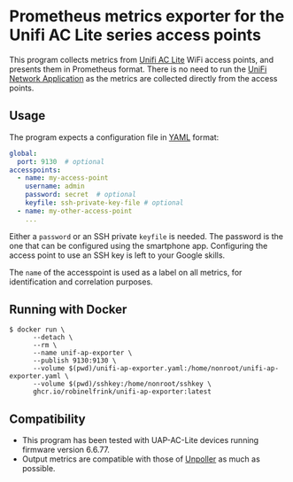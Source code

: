 # Prometheus metrics exporter for the Unifi AC Lite series access points

This program collects metrics from
[Unifi AC Lite](https://techspecs.ui.com/unifi/wifi/u7-lite) WiFi access
points, and presents them in Prometheus format. There is no need to run the
[UniFi Network Application](https://ui.com) as the metrics are collected
directly from the access points.

## Usage

The program expects a configuration file in [YAML](https://yaml.org/) format:

```yaml
global:
  port: 9130  # optional
accesspoints:
  - name: my-access-point
    username: admin
    password: secret  # optional
    keyfile: ssh-private-key-file # optional
  - name: my-other-access-point
    ...
```

Either a `password` or an SSH private `keyfile` is needed. The password is the
one that can be configured using the smartphone app. Configuring the access
point to use an SSH key is left to your Google skills.

The `name` of the accesspoint is used as a label on all metrics, for
identification and correlation purposes.

## Running with Docker

```shell
$ docker run \
      --detach \
      --rm \
      --name unif-ap-exporter \
      --publish 9130:9130 \
      --volume $(pwd)/unifi-ap-exporter.yaml:/home/nonroot/unifi-ap-exporter.yaml \
      --volume $(pwd)/sshkey:/home/nonroot/sshkey \
      ghcr.io/robinelfrink/unifi-ap-exporter:latest
```

## Compatibility

*  This program has been tested with UAP-AC-Lite devices running firmware version
6.6.77.
*  Output metrics are compatible with those of [Unpoller](https://unpoller.com/)
as much as possible.
